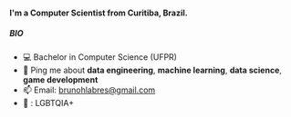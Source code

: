 #### I'm a Computer Scientist from Curitiba, Brazil.

##### BIO

- :computer: Bachelor in Computer Science (UFPR)
- 💬 Ping me about **data engineering**, **machine learning**, **data science**, **game development**
- 📫 Email: [brunohlabres@gmail.com](brunohlabres@gmail.com)
- :rainbow: : LGBTQIA+
